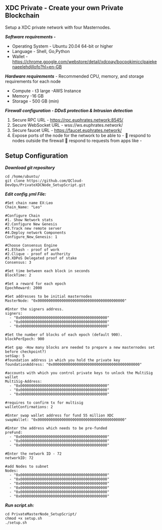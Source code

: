 

## XDC Private - Create your own Private Blockchain 

Setup a XDC private network with four Masternodes.

***Software requirements -***
- Operating System - Ubuntu 20.04 64-bit or higher
- Language - Shell, Go,Python
- Wallet -https://chrome.google.com/webstore/detail/xdcpay/bocpokimicclpaiekenaeelehdjllofo?hl=en-GB

***Hardware requirements*** - Recommended CPU, memory, and storage requirements for each node
- Compute - t3 large -AWS Instance
- Memory -16 GB
- Storage - 500 GB (min)

***Firewall configuration - DDoS protection &amp; Intrusion detection***
1. Secure RPC URL - https://rpc.euphrates.network:8545/
2. Secure WebSocket URL - wss://ws.euphrates.network/
3. Secure faucet URL - https://faucet.euphrates.network/
4. Expose ports of the node for the network to be able to -
 respond to nodes outside the firewall
 respond to requests from apps like -

## Setup Configuration
***Download git repository*** 

    cd /home/ubuntu/
    git clone https://github.com/QCloud-DevOps/PrivateXDCNode_SetupScript.git

***Edit config.yml File:***

    #Set chain name EX:Leo
    Chain_Name: "Leo"
    
    #Configure Chain
    #1. Show Network stats 
    #2.Configure New Genesis 
    #3.Track new remote server 
    #4.Deploy network Components 
    Configure_New_Genesis: 1
    
    #Choose Consensus Engine
    #1.Ethash - proof of work
    #2.Clique - proof of authority 
    #3.XDPoS Delegated proof of stake
    Consensus: 3
    
    #Set time between each block in seconds
    BlockTime: 2
    
    #Set a reward for each epoch
    EpochReward: 2000
    
    #Set addresses to be initial masternodes
    MasterNode: "0x0000000000000000000000000000000000000000"
    
    #Enter the signers address.
    signers: 
      - "0x0000000000000000000000000000000000000000"
      - "0x0000000000000000000000000000000000000000"
      - "0x0000000000000000000000000000000000000000"
      
    #Set the number of blocks of each epoch (default 900).
    blockPerEpoch: 900
    
    #Set gap -How many blocks are needed to prepare a new masternodes set before checkpoint?)
    setGap: 5
    #foundation address in which you hold the private key
    foundationAddress: "0x0000000000000000000000000000000000000000"
    
    #accounts with which you control private keys to unlock the MultiSig wallet
    MultiSig-Address:
      - "0x0000000000000000000000000000000000000000"
      - "0x0000000000000000000000000000000000000000"
      - "0x0000000000000000000000000000000000000000"
    
    #requires to confirm tx for multisig
    walletConfirmations: 2
    
    #Enter swap wallet address for fund 55 million XDC
    swapWallet: "0x0000000000000000000000000000000000000000"
    
    #Enter the address which needs to be pre-funded
    preFund:
      - "0x0000000000000000000000000000000000000000"
      - "0x0000000000000000000000000000000000000000"
      - "0x0000000000000000000000000000000000000000"
      
    #Enter the network ID - 72
    networkID: 72
    
    #add Nodes to subnet
    Nodes:
      - "0x0000000000000000000000000000000000000000"
      - "0x0000000000000000000000000000000000000000"
      - "0x0000000000000000000000000000000000000000"
      - "0x0000000000000000000000000000000000000000"
      - "0x0000000000000000000000000000000000000000"
      - "0x0000000000000000000000000000000000000000"

***Run script.sh:***

    cd PrivateMasterNode_SetupScript/
    chmod +x setup.sh 
    ./setup.sh


